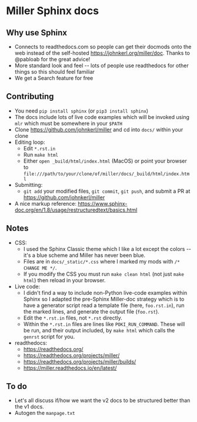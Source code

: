 # Miller Sphinx docs

## Why use Sphinx

* Connects to readthedocs.com so people can get their docmods onto the web instead of the self-hosted https://johnkerl.org/miller/doc. Thanks to @pabloab for the great advice!
* More standard look and feel -- lots of people use readthedocs for other things so this should feel familiar
* We get a Search feature for free

## Contributing

* You need `pip install sphinx` (or `pip3 install sphinx`)
* The docs include lots of live code examples which will be invoked using `mlr` which must be somewhere in your `$PATH`
* Clone https://github.com/johnkerl/miller and cd into `docs/` within your clone
* Editing loop:
  * Edit `*.rst.in`
  * Run `make html`
  * Either `open _build/html/index.html` (MacOS) or point your browser to `file:///path/to/your/clone/of/miller/docs/_build/html/index.html`
* Submitting:
  * `git add` your modified files, `git commit`, `git push`, and submit a PR at https://github.com/johnkerl/miller
* A nice markup reference: https://www.sphinx-doc.org/en/1.8/usage/restructuredtext/basics.html

## Notes

* CSS:
  * I used the Sphinx Classic theme which I like a lot except the colors -- it's a blue scheme and Miller has never been blue.
  * Files are in `docs/_static/*.css` where I marked my mods with `/* CHANGE ME */`.
  * If you modify the CSS you must run `make clean html` (not just `make html`) then reload in your browser.
* Live code:
  * I didn't find a way to include non-Python live-code examples within Sphinx so I adapted the pre-Sphinx Miller-doc strategy which is to have a generator script read a template file (here, `foo.rst.in`), run the marked lines, and generate the output file (`foo.rst`).
  * Edit the `*.rst.in` files, not `*.rst` directly.
  * Within the `*.rst.in` files are lines like `POKI_RUN_COMMAND`. These will be run, and their output included, by `make html` which calls the `genrst` script for you.
* readthedocs:
  * https://readthedocs.org/
  * https://readthedocs.org/projects/miller/
  * https://readthedocs.org/projects/miller/builds/
  * https://miller.readthedocs.io/en/latest/

## To do

* Let's all discuss if/how we want the v2 docs to be structured better than the v1 docs.
* Autogen the `manpage.txt`
